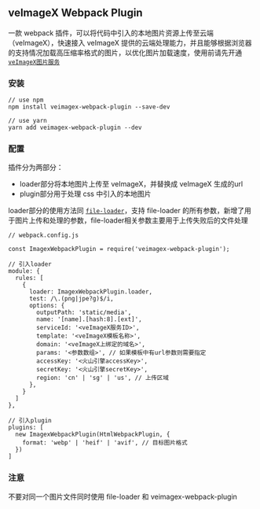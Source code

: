 ## veImageX Webpack Plugin

一款 webpack 插件，可以将代码中引入的本地图片资源上传至云端（veImageX），快速接入 veImageX 提供的云端处理能力，并且能够根据浏览器的支持情况加载高压缩率格式的图片，以优化图片加载速度，使用前请先开通[`veImageX图片服务`](https://t.zijieimg.com/dnbVv2k/)

### 安装

```
// use npm
npm install veimagex-webpack-plugin --save-dev

// use yarn
yarn add veimagex-webpack-plugin --dev
```

### 配置
插件分为两部分：
+ loader部分将本地图片上传至 veImageX，并替换成 veImageX 生成的url
+ plugin部分用于处理 css 中引入的本地图片

loader部分的使用方法同 [`file-loader`](https://github.com/webpack-contrib/file-loader)，支持 file-loader 的所有参数，新增了用于图片上传和处理的参数，file-loader相关参数主要用于上传失败后的文件处理

```
// webpack.config.js

const ImagexWebpackPlugin = require('veimagex-webpack-plugin');

// 引入loader
module: {
  rules: [
    {
      loader: ImagexWebpackPlugin.loader,
      test: /\.(png|jpe?g)$/i,
      options: {
        outputPath: 'static/media',
        name: '[name].[hash:8].[ext]',
        serviceId: '<veImageX服务ID>',
        template: '<veImageX模板名称>',
        domain: '<veImageX上绑定的域名>',
        params: '<参数数组>', // 如果模板中有url参数则需要指定
        accessKey: '<火山引擎accessKey>',
        secretKey: '<火山引擎secretKey>',
        region: 'cn' | 'sg' | 'us', // 上传区域
      },
    }
  ]
},

// 引入plugin
plugins: [
  new ImagexWebpackPlugin(HtmlWebpackPlugin, {
    format: 'webp' | 'heif' | 'avif', // 目标图片格式
  })
]

```

### 注意

不要对同一个图片文件同时使用 file-loader 和 veimagex-webpack-plugin
